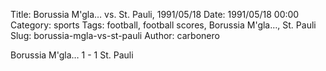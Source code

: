 Title: Borussia M'gla… vs. St. Pauli, 1991/05/18
Date: 1991/05/18 00:00
Category: sports
Tags: football, football scores, Borussia M'gla…, St. Pauli
Slug: borussia-mgla-vs-st-pauli
Author: carbonero


Borussia M'gla… 1 - 1 St. Pauli
